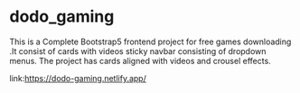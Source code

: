 # dodo_gaming
This is a Complete Bootstrap5 frontend project for free games downloading .It consist of cards  with videos sticky navbar consisting of dropdown menus. The project has cards aligned with videos and crousel effects.

link:https://dodo-gaming.netlify.app/
